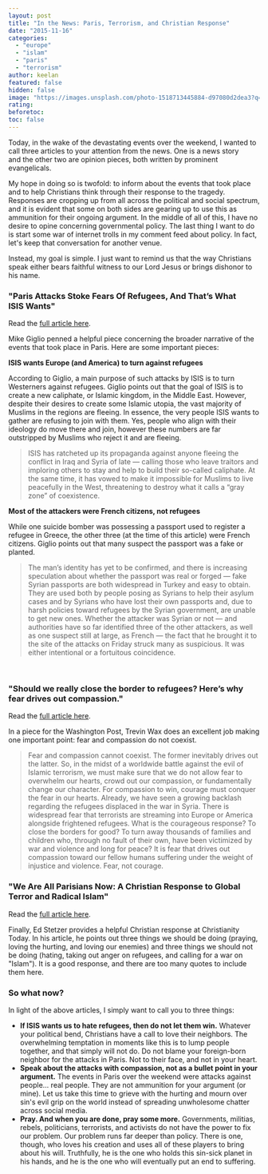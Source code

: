 ```yaml
---
layout: post
title: "In the News: Paris, Terrorism, and Christian Response"
date: "2015-11-16"
categories: 
  - "europe"
  - "islam"
  - "paris"
  - "terrorism"
author: keelan
featured: false
hidden: false
image: "https://images.unsplash.com/photo-1518713445884-d97080d2dea3?q=80&w=2070&auto=format&fit=crop&ixlib=rb-4.1.0&ixid=M3wxMjA3fDB8MHxwaG90by1wYWdlfHx8fGVufDB8fHx8fA%3D%3D"
rating:
beforetoc:
toc: false
---
```


Today, in the wake of the devastating events over the weekend, I wanted to call three articles to your attention from the news. One is a news story and the other two are opinion pieces, both written by prominent evangelicals.

My hope in doing so is twofold: to inform about the events that took place and to help Christians think through their response to the tragedy. Responses are cropping up from all across the political and social spectrum, and it is evident that some on both sides are gearing up to use this as ammunition for their ongoing argument. In the middle of all of this, I have no desire to opine concerning governmental policy. The last thing I want to do is start some war of internet trolls in my comment feed about policy. In fact, let's keep that conversation for another venue.

Instead, my goal is simple. I just want to remind us that the way Christians speak either bears faithful witness to our Lord Jesus or brings dishonor to his name.

### "Paris Attacks Stoke Fears Of Refugees, And That’s What ISIS Wants"

Read the [full article here](http://www.buzzfeed.com/mikegiglio/paris-attacks-stoke-fears-of-refugees-and-thats-what-isis-wa#.xl9aJkZDX).

Mike Giglio penned a helpful piece concerning the broader narrative of the events that took place in Paris. Here are some important pieces:

**ISIS wants Europe (and America) to turn against refugees**

According to Giglio, a main purpose of such attacks by ISIS is to turn Westerners against refugees. Giglio points out that the goal of ISIS is to create a new caliphate, or Islamic kingdom, in the Middle East. However, despite their desires to create some Islamic utopia, the vast majority of Muslims in the regions are fleeing. In essence, the very people ISIS wants to gather are refusing to join with them. Yes, people who align with their ideology do move there and join, however these numbers are far outstripped by Muslims who reject it and are fleeing.

> ISIS has ratcheted up its propaganda against anyone fleeing the conflict in Iraq and Syria of late — calling those who leave traitors and imploring others to stay and help to build their so-called caliphate. At the same time, it has vowed to make it impossible for Muslims to live peacefully in the West, threatening to destroy what it calls a “gray zone” of coexistence.

**Most of the attackers were French citizens, not refugees** 

While one suicide bomber was possessing a passport used to register a refugee in Greece, the other three (at the time of this article) were French citizens. Giglio points out that many suspect the passport was a fake or planted.

> The man’s identity has yet to be confirmed, and there is increasing speculation about whether the passport was real or forged — fake Syrian passports are both widespread in Turkey and easy to obtain. They are used both by people posing as Syrians to help their asylum cases and by Syrians who have lost their own passports and, due to harsh policies toward refugees by the Syrian government, are unable to get new ones. Whether the attacker was Syrian or not — and authorities have so far identified three of the other attackers, as well as one suspect still at large, as French — the fact that he brought it to the site of the attacks on Friday struck many as suspicious. It was either intentional or a fortuitous coincidence.

 

### "Should we really close the border to refugees? Here’s why fear drives out compassion."

Read the [full article here](https://www.washingtonpost.com/news/acts-of-faith/wp/2015/11/15/should-we-really-close-the-border-to-refugees-heres-why-fear-drives-out-compassion/).

In a piece for the Washington Post, Trevin Wax does an excellent job making one important point: fear and compassion do not coexist.

> Fear and compassion cannot coexist. The former inevitably drives out the latter. So, in the midst of a worldwide battle against the evil of Islamic terrorism, we must make sure that we do not allow fear to overwhelm our hearts, crowd out our compassion, or fundamentally change our character. For compassion to win, courage must conquer the fear in our hearts. Already, we have seen a growing backlash regarding the refugees displaced in the war in Syria. There is widespread fear that terrorists are streaming into Europe or America alongside frightened refugees. What is the courageous response? To close the borders for good? To turn away thousands of families and children who, through no fault of their own, have been victimized by war and violence and long for peace? It is fear that drives out compassion toward our fellow humans suffering under the weight of injustice and violence. Fear, not courage.

### "We Are All Parisians Now: A Christian Response to Global Terror and Radical Islam"

Read the [full article here](http://www.christianitytoday.com/edstetzer/2015/november/we-are-all-parisians.html).

Finally, Ed Stetzer provides a helpful Christian response at Christianity Today. In his article, he points out three things we should be doing (praying, loving the hurting, and loving our enemies) and three things we should not be doing (hating, taking out anger on refugees, and calling for a war on "Islam"). It is a good response, and there are too many quotes to include them here.

### So what now?

In light of the above articles, I simply want to call you to three things:

- **If ISIS wants us to hate refugees, then do not let them win.** Whatever your political bend, Christians have a call to love their neighbors. The overwhelming temptation in moments like this is to lump people together, and that simply will not do. Do not blame your foreign-born neighbor for the attacks in Paris. Not to their face, and not in your heart.
- **Speak about the attacks with compassion, not as a bullet point in your argument.** The events in Paris over the weekend were attacks against people... real people. They are not ammunition for your argument (or mine). Let us take this time to grieve with the hurting and mourn over sin's evil grip on the world instead of spreading unwholesome chatter across social media.
- **Pray. And when you are done, pray some more.** Governments, militias, rebels, politicians, terrorists, and activists do not have the power to fix our problem. Our problem runs far deeper than policy. There is one, though, who loves his creation and uses all of these players to bring about his will. Truthfully, he is the one who holds this sin-sick planet in his hands, and he is the one who will eventually put an end to suffering.
